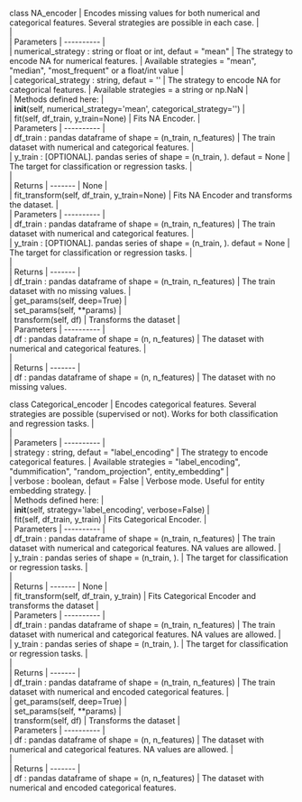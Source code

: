 
class NA_encoder
 |  Encodes missing values for both numerical and categorical features. Several strategies are possible in each case.
 |  
 |  
 |  Parameters
 |  ----------
 |  
 |  numerical_strategy : string or float or int, defaut = "mean"
 |      The strategy to encode NA for numerical features. 
 |      Available strategies = "mean", "median", "most_frequent" or a float/int value
 |  
 |  categorical_strategy : string, defaut = '<NULL>'
 |      The strategy to encode NA for categorical features. 
 |      Available strategies = a string or np.NaN
 |  
 |  Methods defined here:
 |  
 |  __init__(self, numerical_strategy='mean', categorical_strategy='<NULL>')
 |  
 |  fit(self, df_train, y_train=None)
 |      Fits NA Encoder.
 |      
 |      Parameters
 |      ----------
 |      
 |      df_train : pandas dataframe of shape = (n_train, n_features)
 |      The train dataset with numerical and categorical features. 
 |      
 |      y_train : [OPTIONAL]. pandas series of shape = (n_train, ). defaut = None
 |      The target for classification or regression tasks.
 |              
 |      
 |      Returns
 |      -------
 |      None
 |  
 |  fit_transform(self, df_train, y_train=None)
 |      Fits NA Encoder and transforms the dataset.
 |      
 |      Parameters
 |      ----------
 |      
 |      df_train : pandas dataframe of shape = (n_train, n_features)
 |      The train dataset with numerical and categorical features. 
 |      
 |      y_train : [OPTIONAL]. pandas series of shape = (n_train, ). defaut = None
 |      The target for classification or regression tasks.
 |              
 |      
 |      Returns
 |      -------
 |      
 |      df_train : pandas dataframe of shape = (n_train, n_features)
 |      The train dataset with no missing values.
 |  
 |  get_params(self, deep=True)
 |  
 |  set_params(self, **params)
 |  
 |  transform(self, df)
 |      Transforms the dataset
 |      
 |      Parameters
 |      ----------
 |      
 |      df : pandas dataframe of shape = (n, n_features)
 |      The dataset with numerical and categorical features. 
 |              
 |      
 |      Returns
 |      -------
 |      
 |      df : pandas dataframe of shape = (n, n_features)
 |      The dataset with no missing values.


class Categorical_encoder
 |  Encodes categorical features. Several strategies are possible (supervised or not). Works for both classification and regression tasks.
 |  
 |  
 |  Parameters
 |  ----------
 |  
 |  strategy : string, defaut = "label_encoding"
 |      The strategy to encode categorical features.
 |      Available strategies = "label_encoding", "dummification", "random_projection", entity_embedding"
 |  
 |  verbose : boolean, defaut = False
 |      Verbose mode. Useful for entity embedding strategy.
 |  
 |  Methods defined here:
 |  
 |  __init__(self, strategy='label_encoding', verbose=False)
 |  
 |  fit(self, df_train, y_train)
 |      Fits Categorical Encoder.
 |      
 |      Parameters
 |      ----------
 |      
 |      df_train : pandas dataframe of shape = (n_train, n_features)
 |      The train dataset with numerical and categorical features. NA values are allowed.
 |      
 |      y_train : pandas series of shape = (n_train, ).
 |      The target for classification or regression tasks.
 |      
 |      
 |      Returns
 |      -------
 |      None
 |  
 |  fit_transform(self, df_train, y_train)
 |      Fits Categorical Encoder and transforms the dataset
 |      
 |      Parameters
 |      ----------
 |      
 |      df_train : pandas dataframe of shape = (n_train, n_features)
 |      The train dataset with numerical and categorical features. NA values are allowed.
 |      
 |      y_train : pandas series of shape = (n_train, ).
 |      The target for classification or regression tasks.
 |      
 |      
 |      Returns
 |      -------
 |      
 |      df_train : pandas dataframe of shape = (n_train, n_features)
 |      The train dataset with numerical and encoded categorical features.
 |  
 |  get_params(self, deep=True)
 |  
 |  set_params(self, **params)
 |  
 |  transform(self, df)
 |      Transforms the dataset
 |      
 |      Parameters
 |      ----------
 |      
 |      df : pandas dataframe of shape = (n, n_features)
 |      The dataset with numerical and categorical features. NA values are allowed.
 |      
 |      
 |      Returns
 |      -------
 |      
 |      df : pandas dataframe of shape = (n, n_features)
 |      The dataset with numerical and encoded categorical features.